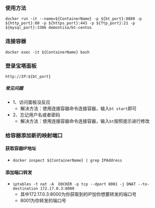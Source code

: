 ### 使用方法
  `docker run -it --name=${ContainerName} -p ${bt_port}:8888 -p ${http_port}:80 -p ${https_port}:443 -p ${ftp_port}:21 -p ${mysql_port}:3306 demontisa/bt-centos`
### 连接容器
  `docker exec -it ${ContainerName} bash`
### 登录宝塔面板
  `http://IP:${bt_port}`
##### 常见问题
 - 1、访问面板没反应
   - 解决方法：使用连接容器命令连接容器，输入`bt start`即可
 - 2、忘记用户名或者密码
   - 解决方法：使用连接容器命令连接容器，输入`bt`按照提示进行修改

### 给容器添加新的映射端口

#### 获取容器IP地址
- `docker inspect ${ContainerName} | grep IPAddress`

#### 添加端口转发
- `iptables -t nat -A  DOCKER -p tcp --dport 8001 -j DNAT --to-destination 172.17.0.3:8000`
  - 其中172.17.0.3:8000为你获取到的IP加你想要转发的端口号
  - 8001为你转发的端口号
